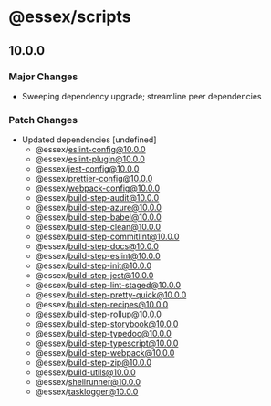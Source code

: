 # @essex/scripts

## 10.0.0

### Major Changes

- Sweeping dependency upgrade; streamline peer dependencies

### Patch Changes

- Updated dependencies [undefined]
  - @essex/eslint-config@10.0.0
  - @essex/eslint-plugin@10.0.0
  - @essex/jest-config@10.0.0
  - @essex/prettier-config@10.0.0
  - @essex/webpack-config@10.0.0
  - @essex/build-step-audit@10.0.0
  - @essex/build-step-azure@10.0.0
  - @essex/build-step-babel@10.0.0
  - @essex/build-step-clean@10.0.0
  - @essex/build-step-commitlint@10.0.0
  - @essex/build-step-docs@10.0.0
  - @essex/build-step-eslint@10.0.0
  - @essex/build-step-init@10.0.0
  - @essex/build-step-jest@10.0.0
  - @essex/build-step-lint-staged@10.0.0
  - @essex/build-step-pretty-quick@10.0.0
  - @essex/build-step-recipes@10.0.0
  - @essex/build-step-rollup@10.0.0
  - @essex/build-step-storybook@10.0.0
  - @essex/build-step-typedoc@10.0.0
  - @essex/build-step-typescript@10.0.0
  - @essex/build-step-webpack@10.0.0
  - @essex/build-step-zip@10.0.0
  - @essex/build-utils@10.0.0
  - @essex/shellrunner@10.0.0
  - @essex/tasklogger@10.0.0

